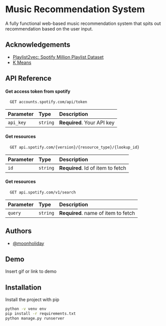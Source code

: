 
# Music Recommendation System

A fully functional web-based music recommendation system that spits out recommendation based on the user input.



## Acknowledgements

 - [Playlist2vec: Spotify Million Playlist Dataset](https://zenodo.org/record/5002584)
 - [K Means](https://stanford.edu/~cpiech/cs221/handouts/kmeans.html)



## API Reference

#### Get access token from spotify

```https
  GET accounts.spotify.com/api/token
```

| Parameter | Type     | Description                |
| :-------- | :------- | :------------------------- |
| `api_key` | `string` | **Required**. Your API key |

#### Get resources

```https
  GET api.spotify.com/{version}/{resource_type}/{lookup_id}
```

| Parameter | Type     | Description                       |
| :-------- | :------- | :-------------------------------- |
| `id`      | `string` | **Required**. Id of item to fetch |


#### Get resources

```https
  GET api.spotify.com/v1/search
```

| Parameter | Type     | Description                       |
| :-------- | :------- | :-------------------------------- |
| `query`      | `string` | **Required**. name of item to fetch |

## Authors

- [@moonholiday](https://www.github.com/Moonholiday)


## Demo

Insert gif or link to demo


## Installation

Install the project with pip

```bash
python -v venv env
pip install -r requirements.txt
python manage.py runserver
```
    
